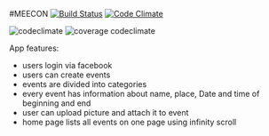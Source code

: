 #MEECON [![Build Status](https://travis-ci.org/netguru-training/meecon.svg?branch=master)](https://travis-ci.org/netguru-training/meecon) [![Code Climate](https://codeclimate.com/github/netguru-training/meecon/badges/gpa.svg)](https://codeclimate.com/github/netguru-training/meecon)

![codeclimate](https://d3s6mut3hikguw.cloudfront.net/github/netguru-training/meecon/badges/gpa.svg)
![coverage codeclimate](https://d3s6mut3hikguw.cloudfront.net/github/netguru-training/meecon/badges/coverage.svg)

App features:
- users login via facebook
- users can create events
- events are divided into categories
- every event has information about name, place, Date and time of beginning and end
- user can upload picture and attach it to event
- home page lists all events on one page using infinity scroll
